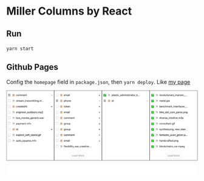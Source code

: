 # Miller Columns by React

## Run
`yarn start`

## Github Pages
Config the `homepage` field in `package.json`, then `yarn deploy`. Like [my page](https://strangetown.github.io/react_miller_columns/)

![alt text](https://raw.githubusercontent.com/StrangeTown/react_miller_columns/main/src/images/example.png)

